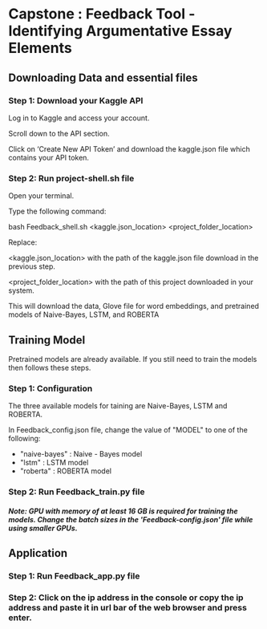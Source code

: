 # Capstone : Feedback Tool - Identifying Argumentative Essay Elements


## Downloading Data and essential files
### Step 1: Download your Kaggle API
Log in to Kaggle and access your account. 

Scroll down to the API section. 

Click on ‘Create New API Token’ and download the kaggle.json file which contains your API token.

### Step 2: Run project-shell.sh file

Open your terminal.

Type the following command:

bash Feedback_shell.sh <kaggle.json_location> <project_folder_location>

Replace:

<kaggle.json_location> with the path of the kaggle.json file download in the previous step.

<project_folder_location> with the path of this project downloaded in your system.

This will download the data, Glove file for word embeddings, and pretrained models of Naive-Bayes, LSTM, and ROBERTA


## Training Model
Pretrained models are already available. If you still need to train the models then follows these steps.

### Step 1: Configuration
The three available models for taining are Naive-Bayes, LSTM and ROBERTA.

In Feedback_config.json file, change the value of "MODEL" to one of the following:
  - "naive-bayes" : Naive - Bayes model
  - "lstm" : LSTM model
  - "roberta" : ROBERTA model

### Step 2: Run Feedback_train.py file

##### Note: GPU with memory of at least 16 GB is required for training the models. Change the batch sizes in the 'Feedback-config.json' file while using smaller GPUs. 

## Application
### Step 1: Run Feedback_app.py file

### Step 2: Click on the ip address in the console or copy the ip address and paste it in url bar of the web browser and press enter.

